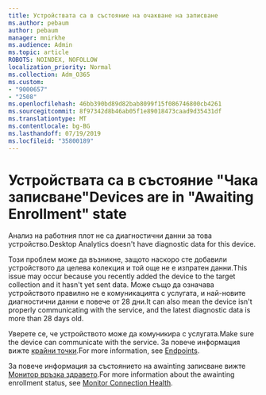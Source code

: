 ```yaml
---
title: Устройствата са в състояние на очакване на записване
ms.author: pebaum
author: pebaum
manager: mnirkhe
ms.audience: Admin
ms.topic: article
ROBOTS: NOINDEX, NOFOLLOW
localization_priority: Normal
ms.collection: Adm_O365
ms.custom:
- "9000657"
- "2508"
ms.openlocfilehash: 46bb390bd89d82bab8099f15f086746800cb4261
ms.sourcegitcommit: 8f97342d8b46ab05f1e89018473caad9d35431df
ms.translationtype: MT
ms.contentlocale: bg-BG
ms.lasthandoff: 07/19/2019
ms.locfileid: "35800189"
---
```

# <a name="devices-are-in-awaiting-enrollment-state"></a><span data-ttu-id="c8131-102">Устройствата са в състояние "Чака записване"</span><span class="sxs-lookup"><span data-stu-id="c8131-102">Devices are in "Awaiting Enrollment" state</span></span>

<span data-ttu-id="c8131-103">Анализ на работния плот не са диагностични данни за това устройство.</span><span class="sxs-lookup"><span data-stu-id="c8131-103">Desktop Analytics doesn't have diagnostic data for this device.</span></span> 

<span data-ttu-id="c8131-104">Този проблем може да възникне, защото наскоро сте добавили устройството да целева колекция и той още не е изпратен данни.</span><span class="sxs-lookup"><span data-stu-id="c8131-104">This issue may occur because you recently added the device to the target collection and it hasn't yet sent data.</span></span> <span data-ttu-id="c8131-105">Може също да означава устройството правилно не е комуникацията с услугата, и най-новите диагностични данни е повече от 28 дни.</span><span class="sxs-lookup"><span data-stu-id="c8131-105">It can also mean the device isn't properly communicating with the service, and the latest diagnostic data is more than 28 days old.</span></span>

<span data-ttu-id="c8131-106">Уверете се, че устройството може да комуникира с услугата.</span><span class="sxs-lookup"><span data-stu-id="c8131-106">Make sure the device can communicate with the service.</span></span> <span data-ttu-id="c8131-107">За повече информация вижте [крайни точки](https://docs.microsoft.com/sccm/desktop-analytics/enable-data-sharing#endpoints).</span><span class="sxs-lookup"><span data-stu-id="c8131-107">For more information, see [Endpoints](https://docs.microsoft.com/sccm/desktop-analytics/enable-data-sharing#endpoints).</span></span>

<span data-ttu-id="c8131-108">За повече информация за състоянието на awainting записване вижте [Монитор връзка здравето](https://docs.microsoft.com/sccm/desktop-analytics/monitor-connection-health#awaiting-enrollment).</span><span class="sxs-lookup"><span data-stu-id="c8131-108">For more information about the awainting enrollment status, see [Monitor Connection Health](https://docs.microsoft.com/sccm/desktop-analytics/monitor-connection-health#awaiting-enrollment).</span></span>